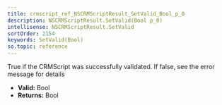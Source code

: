 ```yaml
---
title: crmscript_ref_NSCRMScriptResult_SetValid_Bool_p_0
description: NSCRMScriptResult.SetValid(Bool p_0)
intellisense: NSCRMScriptResult.SetValid
sortOrder: 2154
keywords: SetValid(Bool)
so.topic: reference
---
```



True if the CRMScript was successfully validated. If false, see the error message for details



* **Valid:** Bool
* **Returns:** Bool


